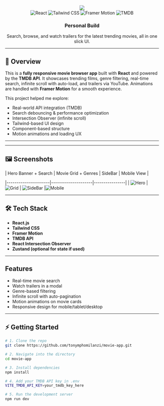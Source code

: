 <div align="center">
  <br />
  <a href="https://your-live-demo-link.com" target="_blank">
 <img src="https://raw.githubusercontent.com/tonymphomilanzi/movie-app/main/assets/banner.jpg alt="Movie App Banner" />

  </a>
  <br />

  <div>
    <img src="https://img.shields.io/badge/-React-black?style=for-the-badge&logo=react&logoColor=61DAFB" alt="React" />
    <img src="https://img.shields.io/badge/-Tailwind_CSS-black?style=for-the-badge&logo=tailwindcss&logoColor=06B6D4" alt="Tailwind CSS" />
    <img src="https://img.shields.io/badge/-Framer_Motion-black?style=for-the-badge&logo=framer&logoColor=white" alt="Framer Motion" />
    <img src="https://img.shields.io/badge/-TMDB_API-black?style=for-the-badge&logoColor=white&logo=themoviedatabase&color=01B4E4" alt="TMDB" />
  </div>

  <h3 align="center">Personal Build</h3>
  <p align="center">Search, browse, and watch trailers for the latest trending movies, all in one slick UI.</p>
</div>

---

## 📖 Overview

This is a **fully responsive movie browser app** built with **React** and powered by the **TMDB API**. It showcases trending films, genre filtering, real-time search, infinite scroll with auto-load, and trailers via YouTube. Animations are handled with **Framer Motion** for a smooth experience.

This project helped me explore:

- Real-world API integration (TMDB)
- Search debouncing & performance optimization
- Intersection Observer (infinite scroll)
- Tailwind-based UI design
- Component-based structure
- Motion animations and loading UX

---


---

## 🖼️ Screenshots

| Hero Banner + Search | Movie Grid + Genres | SideBar | Mobile View |

|----------------------|---------------------|----------------|
| ![Hero](screenshots/MOVIE_3.jpg) | ![Grid](screenshots/MOVIE_1.jpg) | ![SideBar](screenshots/MOVIE_3.jpg) |![Mobile](screenshots/MOVIE_2.jpg)

---

## 🛠 Tech Stack

- **React.js**
- **Tailwind CSS**
- **Framer Motion**
- **TMDB API**
- **React Intersection Observer**
- **Zustand (optional for state if used)**

---

##   Features

-  Real-time movie search 
-  Watch trailers in a modal
-  Genre-based filtering
-  Infinite scroll with auto-pagination
-  Motion animations on movie cards
-  Responsive design for mobile/tablet/desktop

---

## ⚡ Getting Started

```bash
# 1. Clone the repo
git clone https://github.com/tonymphomilanzi/movie-app.git

# 2. Navigate into the directory
cd movie-app

# 3. Install dependencies
npm install

# 4. Add your TMDB API key in .env
VITE_TMDB_API_KEY=your_tmdb_key_here

# 5. Run the development server
npm run dev
